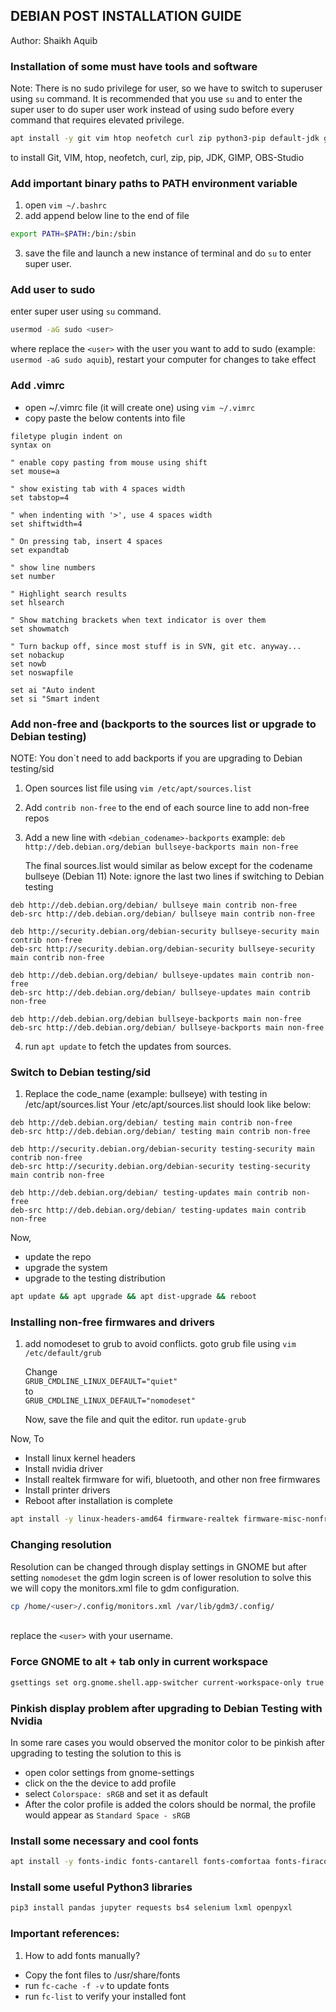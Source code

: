 ## DEBIAN POST INSTALLATION GUIDE

Author: Shaikh Aquib


### Installation of some must have tools and software
Note: There is no sudo privilege for user, so we have to switch to superuser using
`su` command. It is recommended that you use `su` and to enter the super user to do super user work instead of using sudo before every command that requires elevated privilege.
```bash
apt install -y git vim htop neofetch curl zip python3-pip default-jdk gimp obs-studio kamoso
```
to install Git, VIM, htop, neofetch, curl, zip, pip, JDK, GIMP, OBS-Studio


### Add important binary paths to PATH environment variable
1) open `vim ~/.bashrc`
2) add append below line to the end of file 
```bash
export PATH=$PATH:/bin:/sbin
```
3) save the file and launch a new instance of terminal and do `su` to enter super user.


### Add user to sudo
enter super user using `su` command.
```bash
usermod -aG sudo <user>
```
where replace the `<user>` with the user you want to add to sudo
(example: `usermod -aG sudo aquib`),
restart your computer for changes to take effect


### Add .vimrc
- open ~/.vimrc file (it will create one) using `vim ~/.vimrc`
- copy paste the below contents into file<br/>

```
filetype plugin indent on
syntax on

" enable copy pasting from mouse using shift
set mouse=a

" show existing tab with 4 spaces width
set tabstop=4

" when indenting with '>', use 4 spaces width
set shiftwidth=4

" On pressing tab, insert 4 spaces
set expandtab

" show line numbers
set number

" Highlight search results
set hlsearch

" Show matching brackets when text indicator is over them
set showmatch

" Turn backup off, since most stuff is in SVN, git etc. anyway...
set nobackup
set nowb
set noswapfile

set ai "Auto indent
set si "Smart indent
```


### Add non-free and (backports to the sources list or upgrade to Debian testing)
NOTE: You don`t need to add backports if you are upgrading to Debian testing/sid

1) Open sources list file using `vim /etc/apt/sources.list`
2) Add `contrib non-free` to the end of each source line to add non-free repos
3) Add a new line with `<debian_codename>-backports`
   example: `deb http://deb.debian.org/debian bullseye-backports main non-free`

   The final sources.list would similar as below except for the codename bullseye (Debian 11)
   Note: ignore the last two lines if switching to Debian testing
```
deb http://deb.debian.org/debian/ bullseye main contrib non-free
deb-src http://deb.debian.org/debian/ bullseye main contrib non-free

deb http://security.debian.org/debian-security bullseye-security main contrib non-free
deb-src http://security.debian.org/debian-security bullseye-security main contrib non-free

deb http://deb.debian.org/debian/ bullseye-updates main contrib non-free
deb-src http://deb.debian.org/debian/ bullseye-updates main contrib non-free

deb http://deb.debian.org/debian bullseye-backports main non-free
deb-src http://deb.debian.org/debian/ bullseye-backports main non-free
```
4) run `apt update` to fetch the updates from sources.


### Switch to Debian testing/sid 
1) Replace the code_name (example: bullseye) with testing in /etc/apt/sources.list
   Your /etc/apt/sources.list should look like below:
```
deb http://deb.debian.org/debian/ testing main contrib non-free
deb-src http://deb.debian.org/debian/ testing main contrib non-free

deb http://security.debian.org/debian-security testing-security main contrib non-free
deb-src http://security.debian.org/debian-security testing-security main contrib non-free

deb http://deb.debian.org/debian/ testing-updates main contrib non-free
deb-src http://deb.debian.org/debian/ testing-updates main contrib non-free
```
Now,
- update the repo
- upgrade the system
- upgrade to the testing distribution </br>

```bash
apt update && apt upgrade && apt dist-upgrade && reboot
```



### Installing non-free firmwares and drivers
1) add nomodeset to grub to avoid conflicts.
   goto grub file using
   `vim /etc/default/grub`
 
   Change<br>`GRUB_CMDLINE_LINUX_DEFAULT="quiet"`
   <br>to</br>
   `GRUB_CMDLINE_LINUX_DEFAULT="nomodeset"`

   Now, save the file and quit the editor.
   run `update-grub`

Now, To
- Install linux kernel headers
- Install nvidia driver
- Install realtek firmware for wifi, bluetooth, and other non free firmwares
- Install printer drivers
- Reboot after installation is complete

```bash
apt install -y linux-headers-amd64 firmware-realtek firmware-misc-nonfree printer-driver-all cups nvidia-driver && reboot
```

### Changing resolution
Resolution can be changed through display settings in GNOME
but after setting `nomodeset` the gdm login screen is of lower resolution
to solve this we will copy the monitors.xml file to gdm configuration. <br/>

```bash
cp /home/<user>/.config/monitors.xml /var/lib/gdm3/.config/
```
<br>replace the `<user>` with your username.


### Force GNOME to alt + tab only in current workspace
```bash
gsettings set org.gnome.shell.app-switcher current-workspace-only true
```


### Pinkish display problem after upgrading to Debian Testing with Nvidia
In some rare cases you would observed the monitor color to be pinkish after upgrading to testing
the solution to this is 
- open color settings from gnome-settings
- click on the the device to add profile
- select `Colorspace: sRGB` and set it as default
- After the color profile is added the colors should be normal, the profile would appear as 
`Standard Space - sRGB`


### Install some necessary and cool fonts
```bash
apt install -y fonts-indic fonts-cantarell fonts-comfortaa fonts-firacode fonts-recommended
```

### Install some useful Python3 libraries
```bash
pip3 install pandas jupyter requests bs4 selenium lxml openpyxl
```

### Important references:
1) How to add fonts manually?
- Copy the font files to /usr/share/fonts</br>
- run `fc-cache -f -v` to update fonts</br>
- run `fc-list` to verify your installed font

